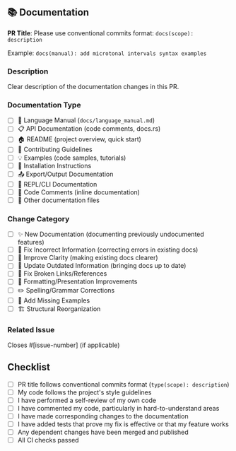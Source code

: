 ## 📚 Documentation

**PR Title**: Please use conventional commits format: `docs(scope): description`

Example: `docs(manual): add microtonal intervals syntax examples`

### Description

Clear description of the documentation changes in this PR.

### Documentation Type

- [ ] 📖 Language Manual (`docs/language_manual.md`)
- [ ] 📋 API Documentation (code comments, docs.rs)
- [ ] 🏠 README (project overview, quick start)
- [ ] 🤝 Contributing Guidelines
- [ ] 💡 Examples (code samples, tutorials)
- [ ] 🚀 Installation Instructions
- [ ] 📤 Export/Output Documentation
- [ ] 💬 REPL/CLI Documentation
- [ ] 📝 Code Comments (inline documentation)
- [ ] 📄 Other documentation files

### Change Category

- [ ] ✨ New Documentation (documenting previously undocumented features)
- [ ] 🔧 Fix Incorrect Information (correcting errors in existing docs)
- [ ] 📝 Improve Clarity (making existing docs clearer)
- [ ] 🔄 Update Outdated Information (bringing docs up to date)
- [ ] 🔗 Fix Broken Links/References
- [ ] 🎨 Formatting/Presentation Improvements
- [ ] ✏️ Spelling/Grammar Corrections
- [ ] 🎼 Add Missing Examples
- [ ] 🏗️ Structural Reorganization

### Related Issue

Closes #[issue-number] (if applicable)

## Checklist

- [ ] PR title follows conventional commits format (`type(scope): description`)
- [ ] My code follows the project's style guidelines
- [ ] I have performed a self-review of my own code
- [ ] I have commented my code, particularly in hard-to-understand areas
- [ ] I have made corresponding changes to the documentation
- [ ] I have added tests that prove my fix is effective or that my feature works
- [ ] Any dependent changes have been merged and published
- [ ] All CI checks passed
